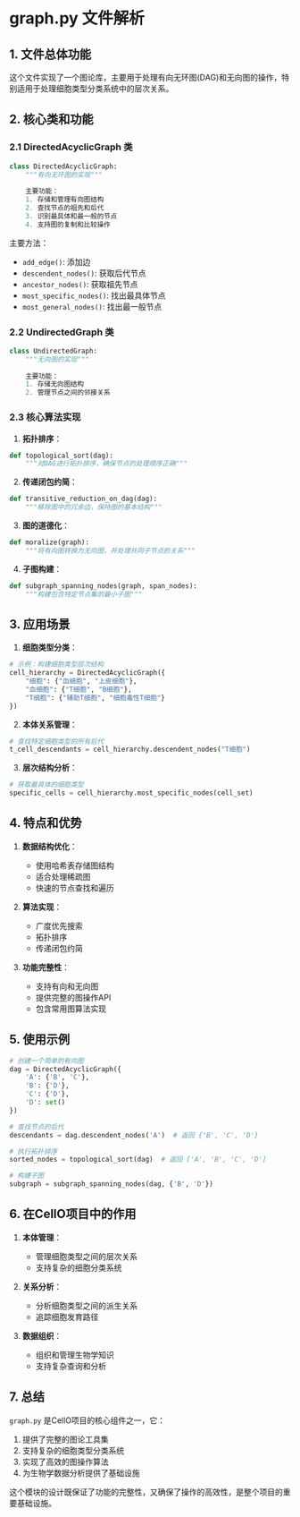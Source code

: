 # graph.py 文件解析

## 1. 文件总体功能
这个文件实现了一个图论库，主要用于处理有向无环图(DAG)和无向图的操作，特别适用于处理细胞类型分类系统中的层次关系。

## 2. 核心类和功能

### 2.1 DirectedAcyclicGraph 类
```python
class DirectedAcyclicGraph:
    """有向无环图的实现"""
    
    主要功能：
    1. 存储和管理有向图结构
    2. 查找节点的祖先和后代
    3. 识别最具体和最一般的节点
    4. 支持图的复制和比较操作
```

主要方法：
- `add_edge()`: 添加边
- `descendent_nodes()`: 获取后代节点
- `ancestor_nodes()`: 获取祖先节点
- `most_specific_nodes()`: 找出最具体节点
- `most_general_nodes()`: 找出最一般节点

### 2.2 UndirectedGraph 类
```python
class UndirectedGraph:
    """无向图的实现"""
    
    主要功能：
    1. 存储无向图结构
    2. 管理节点之间的邻接关系
```

### 2.3 核心算法实现

1. **拓扑排序**：
```python
def topological_sort(dag):
    """对DAG进行拓扑排序，确保节点的处理顺序正确"""
```

2. **传递闭包约简**：
```python
def transitive_reduction_on_dag(dag):
    """移除图中的冗余边，保持图的基本结构"""
```

3. **图的道德化**：
```python
def moralize(graph):
    """将有向图转换为无向图，并处理共同子节点的关系"""
```

4. **子图构建**：
```python
def subgraph_spanning_nodes(graph, span_nodes):
    """构建包含特定节点集的最小子图"""
```

## 3. 应用场景

1. **细胞类型分类**：
```python
# 示例：构建细胞类型层次结构
cell_hierarchy = DirectedAcyclicGraph({
    "细胞": {"血细胞", "上皮细胞"},
    "血细胞": {"T细胞", "B细胞"},
    "T细胞": {"辅助T细胞", "细胞毒性T细胞"}
})
```

2. **本体关系管理**：
```python
# 查找特定细胞类型的所有后代
t_cell_descendants = cell_hierarchy.descendent_nodes("T细胞")
```

3. **层次结构分析**：
```python
# 获取最具体的细胞类型
specific_cells = cell_hierarchy.most_specific_nodes(cell_set)
```

## 4. 特点和优势

1. **数据结构优化**：
   - 使用哈希表存储图结构
   - 适合处理稀疏图
   - 快速的节点查找和遍历

2. **算法实现**：
   - 广度优先搜索
   - 拓扑排序
   - 传递闭包约简

3. **功能完整性**：
   - 支持有向和无向图
   - 提供完整的图操作API
   - 包含常用图算法实现

## 5. 使用示例

```python
# 创建一个简单的有向图
dag = DirectedAcyclicGraph({
    'A': {'B', 'C'},
    'B': {'D'},
    'C': {'D'},
    'D': set()
})

# 查找节点的后代
descendants = dag.descendent_nodes('A')  # 返回 {'B', 'C', 'D'}

# 执行拓扑排序
sorted_nodes = topological_sort(dag)  # 返回 ['A', 'B', 'C', 'D']

# 构建子图
subgraph = subgraph_spanning_nodes(dag, {'B', 'D'})
```

## 6. 在CellO项目中的作用

1. **本体管理**：
   - 管理细胞类型之间的层次关系
   - 支持复杂的细胞分类系统

2. **关系分析**：
   - 分析细胞类型之间的派生关系
   - 追踪细胞发育路径

3. **数据组织**：
   - 组织和管理生物学知识
   - 支持复杂查询和分析

## 7. 总结

`graph.py` 是CellO项目的核心组件之一，它：
1. 提供了完整的图论工具集
2. 支持复杂的细胞类型分类系统
3. 实现了高效的图操作算法
4. 为生物学数据分析提供了基础设施

这个模块的设计既保证了功能的完整性，又确保了操作的高效性，是整个项目的重要基础设施。 